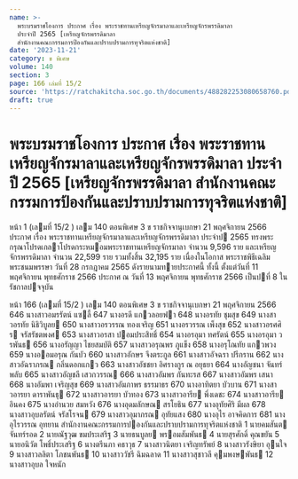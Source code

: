 ```yaml
---
name: >-
  พระบรมราชโองการ ประกาศ เรื่อง พระราชทานเหรียญจักรมาลาและเหรียญจักรพรรดิมาลา
  ประจำปี 2565 [เหรียญจักรพรรดิมาลา
  สำนักงานคณะกรรมการป้องกันและปราบปรามการทุจริตแห่งชาติ]
date: '2023-11-21'
category: ข พิเศษ
volume: 140
section: 3
page: 166 เล่มที่ 15/2
source: 'https://ratchakitcha.soc.go.th/documents/488282253080658760.pdf'
draft: true
---
```


# พระบรมราชโองการ ประกาศ เรื่อง พระราชทานเหรียญจักรมาลาและเหรียญจักรพรรดิมาลา ประจำปี 2565 [เหรียญจักรพรรดิมาลา สำนักงานคณะกรรมการป้องกันและปราบปรามการทุจริตแห่งชาติ]

หน้า 1 (เลมที่ 15/2 ) เลม 140 ตอนพิเศษ 3 ข ราชกิจจานุเบกษา 21 พฤศจิกายน 2566 ประกาศ เรื่อง พระราชทานเหรียญจักรมาลาและเหรียญจักรพรรดิมาลา ประจําป 2565 ทรงพระกรุณาโปรดเกลาโปรดกระหมอมพระราชทานเหรียญจักรมาลา จํานวน 9,596 ราย และเหรียญจักรพรรดิมาลา จํานวน 22,599 ราย รวมทั้งสิ้น 32,195 ราย เนื่องในโอกาส พระราชพิธีเฉลิมพระชนมพรรษา วันที่ 28 กรกฎาคม 2565 ดังรายนามทายประกาศนี้ ทั้งนี้ ตั้งแต่วันที่ 11 พฤศจิกายน พุทธศักราช 2566 ประกาศ ณ วันที่ 13 พฤศจิกายน พุทธศักราช 2566 เป็นปที่ 8 ในรัชกาลปจจุบัน

หน้า 166 (เลมที่ 15/2 ) เลม 140 ตอนพิเศษ 3 ข ราชกิจจานุเบกษา 21 พฤศจิกายน 2566 646 นางสาวอมรรัตน์ แซลี้ 647 นางอรดี แกวลอยฟา 648 นางอรทัย ชุมสุข 649 นางสาวอรทัย นิธิวิบูลย 650 นางสาวอรวรรณ ทองเจริญ 651 นางอรวรรณ เพ็งสุข 652 นางสาวอรศศิร จรัสรัชตพงศ 653 นางสาวอรสา ปอมประสิทธิ์ 654 นางอรอุมา ทศรัตน์ 655 นางอรอุมา วรพันธ 656 นางอรัญญา ไชยสมบัติ 657 นางสาวอรุณพร ภูแข็ง 658 นางอรุโณทัย แกวพวง 659 นางออมอรุณ กันบัว 660 นางสาวอักษร จึงตระกูล 661 นางสาวอัจฉรา ปรีกราน 662 นางสาวอัฉราภรณ กลิ่นดอกแกว 663 นางสาวอัชชยา อิศรางกูร ณ อยุธยา 664 นางอัญชนา จันทร์พลับ 665 นางสาวอัญชลี เสวกวรรณ 666 นางสาวอัมพร กันทะรส 667 นางสาวอัมพร เสนา 668 นางอัมพา เจริญสุข 669 นางสาวอัมภาพร ธรรมาธร 670 นางอาทิตยา บัวบาน 671 นางสาวอารยา ดาราพันธุ 672 นางสาวอารยา บัวทอง 673 นางสาวอารีย พึ่งเดชะ 674 นางสาวอารีย อินคง 675 นางอํานวย สมหวัง 676 นางอุดมลักษณ สรโยธิน 677 นางอุทัยศิริ มีผล 678 นางสาวอุบลรัตน์ จรัสโรจน 679 นางสาวอุมาภรณ อุทัยแสง 680 นางอุไร อาจคิดการ 681 นางอุไรวรรณ อุทยาน สํานักงานคณะกรรมการปองกันและปราบปรามการทุจริตแห่งชาติ 1 นายคมสันต จันทร์รอด 2 นายณัฐวุฒ ขมประเสริฐ 3 นายธนบูลย พรอมสัมพันธ 4 นายสุรศักดิ์ คุณขยัน 5 นายอนิวัต โพธิ์ประเสริฐ 6 นางตรีนภา คธาวุธ 7 นางสาวนิตยา เจริญทรัพย์ 8 นางสาวรังษิยา อุนใจ 9 นางสาวลลิตา โภชนพันธ 10 นางสาววัชรี ฉิมฉลาด 11 นางสาวสุชาวลี คุมพงษพันธ 12 นางสาวอุบล ใจหนัก

